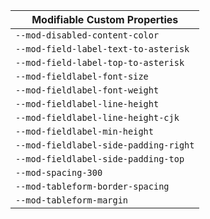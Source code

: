 | Modifiable Custom Properties |
| --- |
| `--mod-disabled-content-color` |
| `--mod-field-label-text-to-asterisk` |
| `--mod-field-label-top-to-asterisk` |
| `--mod-fieldlabel-font-size` |
| `--mod-fieldlabel-font-weight` |
| `--mod-fieldlabel-line-height` |
| `--mod-fieldlabel-line-height-cjk` |
| `--mod-fieldlabel-min-height` |
| `--mod-fieldlabel-side-padding-right` |
| `--mod-fieldlabel-side-padding-top` |
| `--mod-spacing-300` |
| `--mod-tableform-border-spacing` |
| `--mod-tableform-margin` |